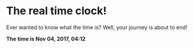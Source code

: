 # The real time clock!

Ever wanted to know what the time is? Well, your journey is about to end!

**The time is Nov 04, 2017, 04:12**